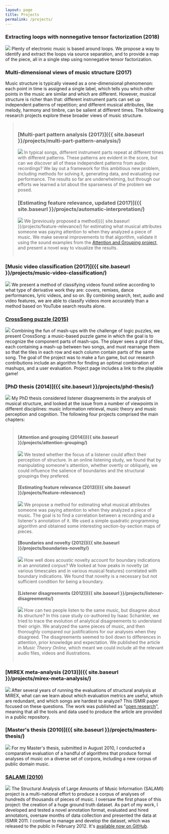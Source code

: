 ```yaml
---
layout: page
title: Projects
permalink: /projects/
---
```


<style type="text/css">
  blockquote {
    font-style: normal;
	padding-top: 5px;
	padding-bottom: 5px;
  }
</style>

### Extracting loops with nonnegative tensor factorization (2018)
<a class="project_icon" href="{{ site.baseurl }}/projects/nonnegative-tensor-factorization/"><img src="{{ site.baseurl }}/images/thumbnail_ntf.png" /></a>
Plenty of electronic music is based around loops. We propose a way to identify and extract the loops via source separation, and to provide a map of the piece, all in a single step using nonnegative tensor factorization.

### Multi-dimensional views of music structure (2017)
Music structure is typically viewed as a one-dimensional phenomenon: each point in time is assigned a single label, which tells you which other points in the music are similar and which are different. However, musical structure is richer than that: different instrument parts can set up independent patterns of repetition; and different musical attributes, like melody, harmony and timbre, can be salient at different times. The following research projects explore these broader views of music structure.

> ### [Multi-part pattern analysis (2017)]({{ site.baseurl }}/projects/multi-part-pattern-analysis/)
> <a class="project_icon" href="{{ site.baseurl }}/projects/multi-part-pattern-analysis/"><img src="{{ site.baseurl }}/images/thumbnail_multipart.png" /></a>
> In typical songs, different instrument parts repeat at different times with different patterns. These patterns are evident in the score, but can we discover all of these independent patterns from audio recordings? We lay out a framework for this ambitious new problem, including methods for solving it, generating data, and evaluating our performance. The results so far are underwhelming, but through our efforts we learned a lot about the sparseness of the problem we posed.
>
> ### [Estimating feature relevance, updated (2017)]({{ site.baseurl }}/projects/automatic-interpretation/)
> <a class="project_icon" href="{{ site.baseurl }}/projects/automatic-interpretation/"><img src="{{ site.baseurl }}/images/thumbnail_validating.png" /></a>
> We [previously proposed a method]({{ site.baseurl }}/projects/feature-relevance/) for estimating what musical attributes someone was paying attention to when they analyzed a piece of music. We make several improvements to that algorithm, validate it using the sound examples from the <a href="{{ site.baseurl }}/projects/attention-grouping/">Attention and Grouping project</a>, and present a novel way to visualize the results.

### [Music video classification (2017)]({{ site.baseurl }}/projects/music-video-classification/)
<a class="project_icon" href="{{ site.baseurl }}/projects/music-video-classification/"><img src="{{ site.baseurl }}/images/thumbnail_musicvideo.png" /></a>
We present a method of classifying videos found online according to what type of derivative work they are: covers, remixes, dance performances, lyric videos, and so on. By combining search, text, audio and video features, we are able to classify videos more accurately than a method based on YouTube search results alone.

### [CrossSong puzzle (2015)](https://staff.aist.go.jp/jun.kato/CrossSong/)
<a class="project_icon" href="https://staff.aist.go.jp/jun.kato/CrossSong/"><img src="{{ site.baseurl }}/images/thumbnail_crosssong.png" /></a>
Combining the fun of mash-ups with the challenge of logic puzzles, we present CrossSong: a music-based puzzle game in which the goal is to recognize the component parts of mash-ups. The player sees a grid of tiles, each containing a mash-up between two songs, and  must rearrange them so that the tiles in each row and each column contain parts of the same song. The goal of the project was to make a fun game, but our research contributions include an algorithm for finding an optimal combination of mashups, and a user evaluation. Project page includes a link to the playable game!

### [PhD thesis (2014)]({{ site.baseurl }}/projects/phd-thesis/)
<a class="project_icon" href="{{ site.baseurl }}/projects/phd-thesis/"><img src="{{ site.baseurl }}/images/thumbnail_phd.png" /></a>
My PhD thesis considered listener disagreements in the analysis of musical structure, and looked at the issue from a number of viewpoints in different disciplines: music information retrieval, music theory and music perception and cognition. The following four projects comprised the main chapters:

> #### [Attention and grouping (2014)]({{ site.baseurl }}/projects/attention-grouping/)
> <a class="project_icon" href="{{ site.baseurl }}/projects/attention-grouping/"><img src="{{ site.baseurl }}/images/thumbnail_attention.png" /></a>
> We tested whether the focus of a listener could affect their perception of structure. In an online listening study, we found that by manipulating someone's attention, whether overtly or obliquely, we could influence the salience of boundaries and the structural groupings they prefered.
> 
> #### [Estimating feature relevance (2013)]({{ site.baseurl }}/projects/feature-relevance/)
> <a class="project_icon" href="{{ site.baseurl }}/projects/feature_relevance/"><img src="{{ site.baseurl }}/images/thumbnail_relevance.png" /></a>
> We propose a method for estimating what musical attributes someone was paying attention to when they analyzed a piece of music. The goal is to find a correlation between a recording and a listener's annotation of it. We used a simple quadratic programming algorithm and obtained some interesting section-by-section maps of pieces.
> 
> #### [Boundaries and novelty (2012)]({{ site.baseurl }}/projects/boundaries-novelty/)
> <a class="project_icon" href="{{ site.baseurl }}/projects/boundaries-novelty/"><img src="{{ site.baseurl }}/images/thumbnail_boundaries.png" /></a>
> How well does acoustic novelty account for boundary indications in an annotated corpus? We looked at how peaks in novelty (at various timescales and in various musical features) correlated with boundary indications. We found that novelty is a necessary but not sufficient condition for being a boundary.
> 
> #### [Listener disagreements (2012)]({{ site.baseurl }}/projects/listener-disagreements/)
> <a class="project_icon" href="{{ site.baseurl }}/projects/listener-disagreements/"><img src="{{ site.baseurl }}/images/thumbnail_listeners.png" /></a>
> How can two people listen to the same music, but disagree about its structure? In this case study co-authored by Isaac Schankler, we tried to trace the evolution of analytical disagreements to understand their origin. We analyzed the same pieces of music, and then thoroughly compared our justifications for our analyses when they disagreed. The disagreements seemed to boil down to differences in attention, prior knowledge and expectation. We published the article in *Music Theory Online*, which meant we could include all the relevant audio files, videos and illustrations.

### [MIREX meta-analysis (2013)]({{ site.baseurl }}/projects/mirex-meta-analysis/)
<a class="project_icon" href="{{ site.baseurl }}/projects/mirex-meta-analysis/"><img src="{{ site.baseurl }}/images/thumbnail_mirexmeta.png" /></a>
After several years of running the evaluations of structural analysis at MIREX, what can we learn about which evaluation metrics are useful, which are redundant, and which songs are hardest to analyze? This ISMIR paper focused on these questions. The work was published as "[open research](https://en.wikipedia.org/wiki/Open_research)", meaning that all the tools and data used to produce the article are provided in a public repository.

### [Master's thesis (2010)]({{ site.baseurl }}/projects/masters-thesis/)
<a class="project_icon" href="{{ site.baseurl }}/projects/masters-thesis/"><img src="{{ site.baseurl }}/images/thumbnail_masters.png" /></a>
For my Master's thesis, submitted in August 2010, I conducted a comparative evaluation of a handful of algorithms that produce formal analyses of music on a diverse set of corpora, including a new corpus of public domain music.

### [SALAMI (2010)](http://ddmal.music.mcgill.ca/research/salami/)
<a class="project_icon" href="http://ddmal.music.mcgill.ca/research/salami/"><img src="{{ site.baseurl }}/images/thumbnail_salami.png" /></a>
The Structural Analysis of Large Amounts of Music Information (SALAMI) project is a multi-national effort to produce a corpus of analyses of hundreds of thousands of pieces of music. I oversaw the first phase of this project: the creation of a huge ground truth dataset. As part of my work, I developed and tested a novel annotation format, evaluated and hired annotators, oversaw months of data collection and presented the data at ISMIR 2011. I continue to manage and develop the dataset, which was released to the public in February 2012. It's [available now on GitHub](https://github.com/DDMAL/salami-data-public).
